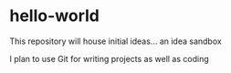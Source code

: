 # hello-world
This repository will house initial ideas... an idea sandbox

I plan to use Git for writing projects as well as coding
